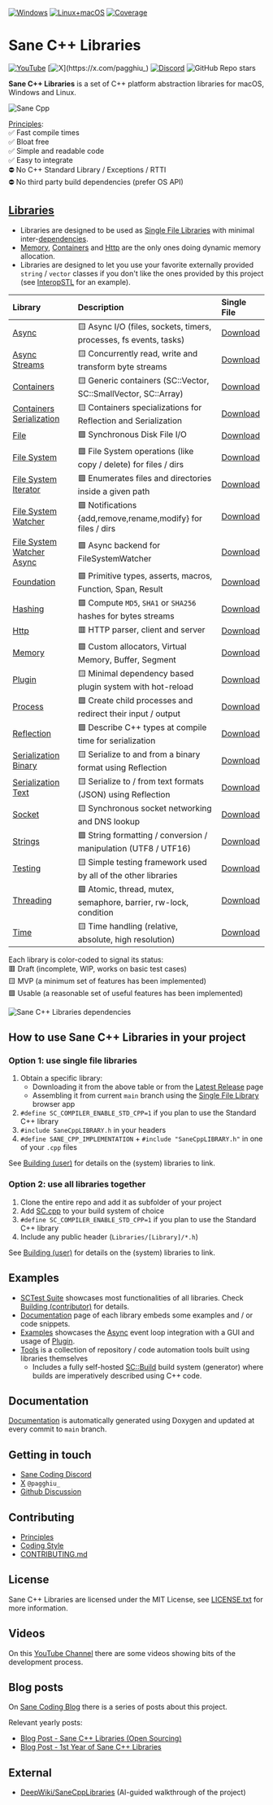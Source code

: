 [![Windows](https://github.com/Pagghiu/SaneCppLibraries/actions/workflows/windows.yml/badge.svg)](https://github.com/Pagghiu/SaneCppLibraries/actions/workflows/windows.yml)
[![Linux+macOS](https://github.com/Pagghiu/SaneCppLibraries/actions/workflows/posix.yml/badge.svg)](https://github.com/Pagghiu/SaneCppLibraries/actions/workflows/posix.yml)
[![Coverage](https://pagghiu.github.io/SaneCppLibraries/coverage/coverage.svg)](https://pagghiu.github.io/SaneCppLibraries/coverage)

# Sane C++ Libraries

[![YouTube](https://img.shields.io/youtube/channel/subscribers/UCnmN_whfM12LU6VNQWG0NFg)](https://youtube.com/@Pagghiu)
[![X](https://img.shields.io/twitter/follow/pagghiu_)](https://x.com/pagghiu_)
[![Discord](https://img.shields.io/discord/1195076118307426384)](https://discord.gg/tyBfFp33Z6)
![GitHub Repo stars](https://img.shields.io/github/stars/Pagghiu/SaneCppLibraries)

**Sane C++ Libraries** is a set of C++ platform abstraction libraries for macOS, Windows and Linux.

![Sane Cpp](https://pagghiu.github.io/images/2023-12-23-SaneCppLibrariesRelease/article.svg)

[Principles](https://pagghiu.github.io/SaneCppLibraries/page_principles.html):  
✅ Fast compile times  
✅ Bloat free  
✅ Simple and readable code  
✅ Easy to integrate  
⛔️ No C++ Standard Library / Exceptions / RTTI  
⛔️ No third party build dependencies (prefer OS API)

## [Libraries](https://pagghiu.github.io/SaneCppLibraries/libraries.html)

- Libraries are designed to be used as [Single File Libraries](https://pagghiu.github.io/SaneCppLibraries/page_single_file_libs.html) with minimal inter-[dependencies](https://pagghiu.github.io/SaneCppLibraries/page_dependencies.html).
- [Memory](https://pagghiu.github.io/SaneCppLibraries/library_memory.html), [Containers](https://pagghiu.github.io/SaneCppLibraries/library_containers.html) and [Http](https://pagghiu.github.io/SaneCppLibraries/library_http.html) are the only ones doing dynamic memory allocation.
- Libraries are designed to let you use your favorite externally provided `string` / `vector` classes if you don't like the ones provided by this project (see [InteropSTL](Tests/InteropSTL) for an example).

Library                                                                                                         | Description                                                               | Single File                                                                                                       
:---------------------------------------------------------------------------------------------------------------|:--------------------------------------------------------------------------|:------------------------------------------------------------------------------------------------------------------
[Async](https://pagghiu.github.io/SaneCppLibraries/library_async.html)                                          | 🟨 Async I/O (files, sockets, timers, processes, fs events, tasks)        | [Download](https://github.com/Pagghiu/SaneCppLibraries/releases/latest/download/SaneCppAsync.h)                   
[Async Streams](https://pagghiu.github.io/SaneCppLibraries/library_async_streams.html)                          | 🟨 Concurrently read, write and transform byte streams                    | [Download](https://github.com/Pagghiu/SaneCppLibraries/releases/latest/download/SaneCppAsyncStreams.h)            
[Containers](https://pagghiu.github.io/SaneCppLibraries/library_containers.html)                                | 🟨 Generic containers (SC::Vector, SC::SmallVector, SC::Array)            | [Download](https://github.com/Pagghiu/SaneCppLibraries/releases/latest/download/SaneCppContainers.h)              
[Containers Serialization](https://pagghiu.github.io/SaneCppLibraries/library_containers_serialization.html)    | 🟨 Containers specializations for Reflection and Serialization            | [Download](https://github.com/Pagghiu/SaneCppLibraries/releases/latest/download/SaneCppContainersSerialization.h) 
[File](https://pagghiu.github.io/SaneCppLibraries/library_file.html)                                            | 🟩 Synchronous Disk File I/O                                              | [Download](https://github.com/Pagghiu/SaneCppLibraries/releases/latest/download/SaneCppFile.h)                    
[File System](https://pagghiu.github.io/SaneCppLibraries/library_file_system.html)                              | 🟩 File System operations (like copy / delete) for files / dirs           | [Download](https://github.com/Pagghiu/SaneCppLibraries/releases/latest/download/SaneCppFileSystem.h)              
[File System Iterator](https://pagghiu.github.io/SaneCppLibraries/library_file_system_iterator.html)            | 🟩 Enumerates files and directories inside a given path                   | [Download](https://github.com/Pagghiu/SaneCppLibraries/releases/latest/download/SaneCppFileSystemIterator.h)      
[File System Watcher](https://pagghiu.github.io/SaneCppLibraries/library_file_system_watcher.html)              | 🟩 Notifications {add,remove,rename,modify} for files / dirs              | [Download](https://github.com/Pagghiu/SaneCppLibraries/releases/latest/download/SaneCppFileSystemWatcher.h)       
[File System Watcher Async](https://pagghiu.github.io/SaneCppLibraries/library_file_system_watcher_async.html)  | 🟩 Async backend for FileSystemWatcher                                    | [Download](https://github.com/Pagghiu/SaneCppLibraries/releases/latest/download/SaneCppFileSystemWatcherAsync.h)  
[Foundation](https://pagghiu.github.io/SaneCppLibraries/library_foundation.html)                                | 🟩 Primitive types, asserts, macros, Function, Span, Result               | [Download](https://github.com/Pagghiu/SaneCppLibraries/releases/latest/download/SaneCppFoundation.h)              
[Hashing](https://pagghiu.github.io/SaneCppLibraries/library_hashing.html)                                      | 🟩 Compute `MD5`, `SHA1` or `SHA256` hashes for bytes streams             | [Download](https://github.com/Pagghiu/SaneCppLibraries/releases/latest/download/SaneCppHashing.h)                 
[Http](https://pagghiu.github.io/SaneCppLibraries/library_http.html)                                            | 🟥 HTTP parser, client and server                                         | [Download](https://github.com/Pagghiu/SaneCppLibraries/releases/latest/download/SaneCppHttp.h)                    
[Memory](https://pagghiu.github.io/SaneCppLibraries/library_memory.html)                                        | 🟩 Custom allocators, Virtual Memory, Buffer, Segment                     | [Download](https://github.com/Pagghiu/SaneCppLibraries/releases/latest/download/SaneCppMemory.h)                  
[Plugin](https://pagghiu.github.io/SaneCppLibraries/library_plugin.html)                                        | 🟨 Minimal dependency based plugin system with hot-reload                 | [Download](https://github.com/Pagghiu/SaneCppLibraries/releases/latest/download/SaneCppPlugin.h)                  
[Process](https://pagghiu.github.io/SaneCppLibraries/library_process.html)                                      | 🟩 Create child processes and redirect their input / output               | [Download](https://github.com/Pagghiu/SaneCppLibraries/releases/latest/download/SaneCppProcess.h)                 
[Reflection](https://pagghiu.github.io/SaneCppLibraries/library_reflection.html)                                | 🟩 Describe C++ types at compile time for serialization                   | [Download](https://github.com/Pagghiu/SaneCppLibraries/releases/latest/download/SaneCppReflection.h)              
[Serialization Binary](https://pagghiu.github.io/SaneCppLibraries/library_serialization_binary.html)            | 🟨 Serialize to and from a binary format using Reflection                 | [Download](https://github.com/Pagghiu/SaneCppLibraries/releases/latest/download/SaneCppSerializationBinary.h)     
[Serialization Text](https://pagghiu.github.io/SaneCppLibraries/library_serialization_text.html)                | 🟨 Serialize to / from text formats (JSON) using Reflection               | [Download](https://github.com/Pagghiu/SaneCppLibraries/releases/latest/download/SaneCppSerializationText.h)       
[Socket](https://pagghiu.github.io/SaneCppLibraries/library_socket.html)                                        | 🟨 Synchronous socket networking and DNS lookup                           | [Download](https://github.com/Pagghiu/SaneCppLibraries/releases/latest/download/SaneCppSocket.h)                  
[Strings](https://pagghiu.github.io/SaneCppLibraries/library_strings.html)                                      | 🟩 String formatting / conversion / manipulation (UTF8 / UTF16)           | [Download](https://github.com/Pagghiu/SaneCppLibraries/releases/latest/download/SaneCppStrings.h)                 
[Testing](https://pagghiu.github.io/SaneCppLibraries/library_testing.html)                                      | 🟨 Simple testing framework used by all of the other libraries            | [Download](https://github.com/Pagghiu/SaneCppLibraries/releases/latest/download/SaneCppTesting.h)                 
[Threading](https://pagghiu.github.io/SaneCppLibraries/library_threading.html)                                  | 🟩 Atomic, thread, mutex, semaphore, barrier, rw-lock, condition          | [Download](https://github.com/Pagghiu/SaneCppLibraries/releases/latest/download/SaneCppThreading.h)               
[Time](https://pagghiu.github.io/SaneCppLibraries/library_time.html)                                            | 🟨 Time handling (relative, absolute, high resolution)                    | [Download](https://github.com/Pagghiu/SaneCppLibraries/releases/latest/download/SaneCppTime.h)                    

Each library is color-coded to signal its status:  
🟥 Draft (incomplete, WIP, works on basic test cases)  
🟨 MVP (a minimum set of features has been implemented)  
🟩 Usable (a reasonable set of useful features has been implemented)  

<picture>
  <img alt="Sane C++ Libraries dependencies" src="https://pagghiu.github.io/images/dependencies/SaneCppLibrariesDependencies.svg">
</picture>

## How to use Sane C++ Libraries in your project

### Option 1: use single file libraries
1. Obtain a specific library: 
    - Downloading it from the above table or from the [Latest Release](https://github.com/Pagghiu/SaneCppLibraries/releases/latest) page 
    - Assembling it from current `main` branch using the [Single File Library](https://pagghiu.github.io/SaneCppLibraries/page_single_file_libs.html) browser app
2. `#define SC_COMPILER_ENABLE_STD_CPP=1` if you plan to use the Standard C++ library
3. `#include SaneCppLIBRARY.h` in your headers
4. `#define SANE_CPP_IMPLEMENTATION` + `#include "SaneCppLIBRARY.h"` in one of your `.cpp` files

See [Building (user)](https://pagghiu.github.io/SaneCppLibraries/page_building_user.html) for details on the (system) libraries to link.  

### Option 2: use all libraries together
1. Clone the entire repo and add it as subfolder of your project
2. Add [SC.cpp](SC.cpp) to your build system of choice
3. `#define SC_COMPILER_ENABLE_STD_CPP=1` if you plan to use the Standard C++ library
4. Include any public header (`Libraries/[Library]/*.h`)

See [Building (user)](https://pagghiu.github.io/SaneCppLibraries/page_building_user.html) for details on the (system) libraries to link.

## Examples

- [SCTest Suite](Tests/Libraries) showcases most functionalities of all libraries.
  Check [Building (contributor)](https://pagghiu.github.io/SaneCppLibraries/page_building_contributor.html) for details.
- [Documentation](https://pagghiu.github.io/SaneCppLibraries/libraries.html) page of each library embeds some examples and / or code snippets.
- [Examples](https://pagghiu.github.io/SaneCppLibraries/page_examples.html) showcases the [Async](https://pagghiu.github.io/SaneCppLibraries/library_async.html) event loop integration with a GUI and usage of [Plugin](https://pagghiu.github.io/SaneCppLibraries/library_plugin.html).
- [Tools](https://pagghiu.github.io/SaneCppLibraries/page_tools.html) is a collection of repository / code automation tools built using libraries themselves
  - Includes a fully self-hosted [SC::Build](https://pagghiu.github.io/SaneCppLibraries/page_build.html) build system (generator) where builds are imperatively described using C++ code.

## Documentation
[Documentation](https://pagghiu.github.io/SaneCppLibraries/index.html) is automatically generated using Doxygen and updated at every commit to `main` branch.

## Getting in touch

- [Sane Coding Discord](https://discord.gg/tyBfFp33Z6)  
- [X](https://x.com/pagghiu_) `@pagghiu_`
- [Github Discussion](https://github.com/Pagghiu/SaneCppLibraries/discussions)

## Contributing

- [Principles](https://pagghiu.github.io/SaneCppLibraries/page_principles.html) 
- [Coding Style](https://pagghiu.github.io/SaneCppLibraries/page_coding_style.html)
- [CONTRIBUTING.md](CONTRIBUTING.md)

## License

Sane C++ Libraries are licensed under the MIT License, see [LICENSE.txt](LICENSE.txt) for more information.

## Videos

On this [YouTube Channel](https://www.youtube.com/@Pagghiu) there are some videos showing bits of the development process.

## Blog posts

On [Sane Coding Blog](https://pagghiu.github.io) there is a series of posts about this project.

Relevant yearly posts:

- [Blog Post - Sane C++ Libraries (Open Sourcing)](https://pagghiu.github.io/site/blog/2023-12-23-SaneCppLibrariesRelease.html)
- [Blog Post - 1st Year of Sane C++ Libraries](https://pagghiu.github.io/site/blog/2024-12-23-SaneCpp1Year.html)

## External
- [DeepWiki/SaneCppLibraries](https://deepwiki.com/Pagghiu/SaneCppLibraries) (AI-guided walkthrough of the project)

